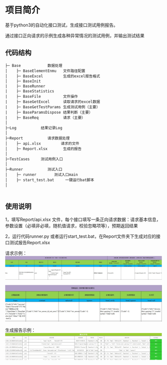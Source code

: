 # 项目简介
基于python3的自动化接口测试，生成接口测试用例报告。

通过接口正向请求的示例生成各种异常情况的测试用例，并输出测试结果



## 代码结构

```
├─ Base            数据处理
│    ├─ BaseElementEnmu   文件路径配置
│    ├─ BaseExcel         生成的excel报告格式
│    ├─ BaseInit   
|    ├─ BaseRunner     
|    ├─ BaseStatistics            
|    ├─ BaseFile          文件操作
|    ├─ BaseGetExcel      读取请求的excel数据
|    ├─ BaseGetTestParams 生成测试用例（主要）
|    ├─ BaseParamsDispose 结果判断（主要）
|    ├─ BaseReq           请求（主要）
│  
├─Log           结果记录Log
│ 
├─Report           请求数据处理
│    ├─ api.xlsx         请求的文件
│    ├─ Report.xlsx       生成的报告
│ 
├─TestCases     测试用例入口  
│       
├─Runner           测试入口
│    ├─ runner        测试入口main
│    ├─ start_test.bat     一键运行bat脚本
│


```

## 使用说明

1，填写Report/api.xlsx 文件，每个接口填写一条正向请求数据：请求基本信息，参数设置（必填非必填，随机值请求，校验忽略项等），预期返回结果

2，运行代码runner.py 或者运行start_test.bat，在Report文件夹下生成对应的接口测试报告Report.xlsx

请求示例：
![请求信息](img/20191016143405.jpg "20191016143405.jpg")

![预期返回](img/20191016141530.jpg "20191016141530.jpg")

生成报告示例：
![报告详情](img/20191016142246.jpg "20191016142246.jpg")



